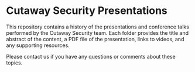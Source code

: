 # Cutaway Security Presentations

This repository contains a history of the presentations and conference talks performed by the Cutaway Security team. Each folder provides the title and abstract of the content, a PDF file of the presentation, links to videos, and any supporting resources. 

Please contact us if you have any questions or comments about these topics.
